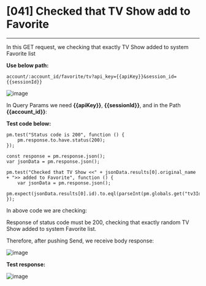 # [041] Checked that TV Show add to Favorite
___

In this GET request, we checking that exactly TV Show added to system Favorite list

__Use below path:__
```
account/:account_id/favorite/tv?api_key={{apiKey}}&session_id={{sessionId}}
```

![image](https://user-images.githubusercontent.com/122685448/231299342-8af2ba26-f534-4596-a21b-7a02c51a94e1.png)

In Query Params we need __{{apiKey}}__, __{{sessionId}}__, and in the Path __{{account_id}}__:

__Test code below:__
```
pm.test("Status code is 200", function () {
    pm.response.to.have.status(200);
});

const response = pm.response.json();
var jsonData = pm.response.json();

pm.test("Checked that TV Show <<" + jsonData.results[0].original_name + ">> added to Favorite", function () {
    var jsonData = pm.response.json();
    pm.expect(jsonData.results[0].id).to.eql(parseInt(pm.globals.get("tv3Id")));
});
```

In above code we are checking:

Response of status code must be 200, checking that exactly random TV Show added to system Favorite list.

Therefore, after pushing Send, we receive body response:

![image](https://user-images.githubusercontent.com/122685448/231299413-656ae29a-5dbb-483b-9b0b-eca963df6456.png)

__Test response:__

![image](https://user-images.githubusercontent.com/122685448/231299513-927f77c9-70f9-4525-920f-bb5c8da57220.png)

